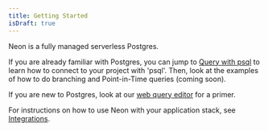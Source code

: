 ```yaml
---
title: Getting Started
isDraft: true
---
```


Neon is a fully managed serverless Postgres.

If you are already familiar with Postgres, you can jump to [Query with psql](../tutorials#query-with-psql) to learn how to connect to your project with 'psql'.
Then, look at the examples of how to do branching and Point-in-Time queries (coming soon).

If you are new to Postgres, look at our [web query editor](../tutorials#query-via-ui) for a primer.

For instructions on how to use Neon with your application stack, see [Integrations](../integrations).

